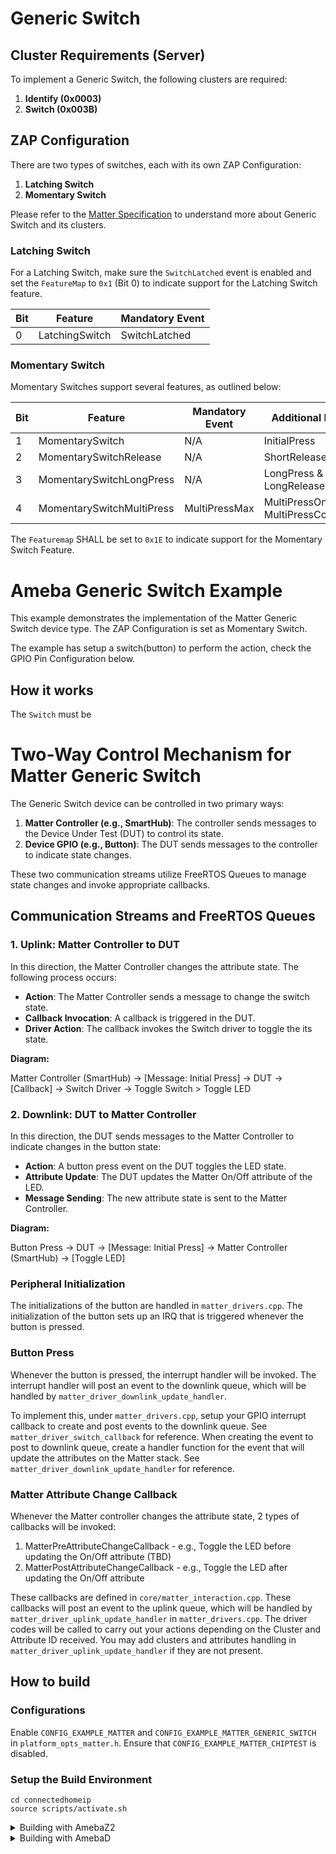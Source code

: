 # Generic Switch

## Cluster Requirements (Server)

To implement a Generic Switch, the following clusters are required:

1. **Identify (0x0003)**
2. **Switch (0x003B)**

## ZAP Configuration

There are two types of switches, each with its own ZAP Configuration:

1. **Latching Switch**
2. **Momentary Switch**

Please refer to the [Matter Specification](https://github.com/CHIP-Specifications/connectedhomeip-spec/blob/master/src/app_clusters/Switch.adoc) to understand more about Generic Switch and its clusters.

### Latching Switch

For a Latching Switch, make sure the `SwitchLatched` event is enabled and set the `FeatureMap` to `0x1` (Bit 0) to indicate support for the Latching Switch feature.

| Bit  | Feature        | Mandatory Event |
|------|----------------|-----------------|
| 0    | LatchingSwitch | SwitchLatched   |

### Momentary Switch

Momentary Switches support several features, as outlined below:

| Bit  | Feature                   | Mandatory Event         | Additional Event                      |
|------|---------------------------|-------------------------|----------------------------------------|
| 1    | MomentarySwitch          | N/A                     | InitialPress                           |
| 2    | MomentarySwitchRelease   | N/A                     | ShortRelease                           |
| 3    | MomentarySwitchLongPress | N/A                     | LongPress & LongRelease                |
| 4    | MomentarySwitchMultiPress| MultiPressMax           | MultiPressOngoing, MultiPressComplete  |

The `Featuremap` SHALL be set to `0x1E` to indicate support for the Momentary Switch Feature.

# Ameba Generic Switch Example

This example demonstrates the implementation of the Matter Generic Switch device type.
The ZAP Configuration is set as Momentary Switch.

The example has setup a switch(button) to perform the action, check the GPIO Pin Configuration below.

## How it works

The `Switch` must be 

# Two-Way Control Mechanism for Matter Generic Switch

The Generic Switch device can be controlled in two primary ways:

1. **Matter Controller (e.g., SmartHub)**: The controller sends messages to the Device Under Test (DUT) to control its state.
2. **Device GPIO (e.g., Button)**: The DUT sends messages to the controller to indicate state changes.

These two communication streams utilize FreeRTOS Queues to manage state changes and invoke appropriate callbacks.

## Communication Streams and FreeRTOS Queues

### 1. Uplink: Matter Controller to DUT

In this direction, the Matter Controller changes the attribute state. The following process occurs:

- **Action**: The Matter Controller sends a message to change the switch state.
- **Callback Invocation**: A callback is triggered in the DUT.
- **Driver Action**: The callback invokes the Switch driver to toggle the its state.

**Diagram:**

Matter Controller (SmartHub) → [Message: Initial Press] → DUT → [Callback] → Switch Driver → Toggle Switch > Toggle LED

### 2. Downlink: DUT to Matter Controller

In this direction, the DUT sends messages to the Matter Controller to indicate changes in the button state:

- **Action**: A button press event on the DUT toggles the LED state.
- **Attribute Update**: The DUT updates the Matter On/Off attribute of the LED.
- **Message Sending**: The new attribute state is sent to the Matter Controller.

**Diagram:**

Button Press → DUT → [Message: Initial Press] → Matter Controller (SmartHub) -> [Toggle LED]

### Peripheral Initialization

The initializations of the button are handled in `matter_drivers.cpp`.
The initialization of the button sets up an IRQ that is triggered whenever the button is pressed.

### Button Press
Whenever the button is pressed, the interrupt handler will be invoked.
The interrupt handler will post an event to the downlink queue, which will be handled by `matter_driver_downlink_update_handler`.

To implement this, under `matter_drivers.cpp`, setup your GPIO interrupt callback to create and post events to the downlink queue. See `matter_driver_switch_callback` for reference.
When creating the event to post to downlink queue, create a handler function for the event that will update the attributes on the Matter stack. See `matter_driver_downlink_update_handler` for reference.

### Matter Attribute Change Callback
Whenever the Matter controller changes the attribute state, 2 types of callbacks will be invoked:
  1. MatterPreAttributeChangeCallback - e.g., Toggle the LED before updating the On/Off attribute (TBD)
  2. MatterPostAttributeChangeCallback - e.g., Toggle the LED after updating the On/Off attribute

These callbacks are defined in `core/matter_interaction.cpp`.
These callbacks will post an event to the uplink queue, which will be handled by `matter_driver_uplink_update_handler` in `matter_drivers.cpp`.
The driver codes will be called to carry out your actions depending on the Cluster and Attribute ID received.
You may add clusters and attributes handling in `matter_driver_uplink_update_handler` if they are not present. 

## How to build

### Configurations
Enable `CONFIG_EXAMPLE_MATTER` and `CONFIG_EXAMPLE_MATTER_GENERIC_SWITCH` in `platform_opts_matter.h`.
Ensure that `CONFIG_EXAMPLE_MATTER_CHIPTEST` is disabled.

### Setup the Build Environment

    cd connectedhomeip
    source scripts/activate.sh

<details>
  <summary>Building with AmebaZ2</summary>

### AmebaZ2 (RTL8710C)

#### GPIO Pin Configuration

| Peripheral  | Pin   |
| ----------- | ----- |
| Button      | PA_19 |

#### Build Matter Libraries

    cd ambz2_matter/project/realtek_amebaz2_v0_example/GCC-RELEASE/
    make generic_switch_port
    
#### Build the Final Firmware

    cd ambz2_matter/project/realtek_amebaz2_v0_example/GCC-RELEASE/
    make is_matter
    
#### Flash the Image
Refer to this [guide](https://github.com/ambiot/ambz2_matter/blob/main/tools/AmebaZ2/Image_Tool_Linux/README.md) to flash the image with the Linux Image Tool

#### Clean Matter Libraries

    cd ambz2_matter/project/realtek_amebaz2_v0_example/GCC-RELEASE/
    make clean_matter_libs

#### Clean Ameba Matter application

    cd ambz2_matter/project/realtek_amebaz2_v0_example/GCC-RELEASE/
    make clean_matter

</details>

<details>
  <summary>Building with AmebaD</summary>

### AmebaD (RTL8721D)

#### GPIO Pin Configuration

| Peripheral  | Pin   |
| ----------- | ----- |
| Button      | PB_5  |

#### Build Matter Libraries

    cd ambd_matter/project/realtek_amebaD_va0_example/GCC-RELEASE/project_hp
    make -C asdk generic_switch_port

#### Build the Final Firmware

    cd ambd_matter/project/realtek_amebaD_va0_example/GCC-RELEASE/project_lp
    make all
    cd ambd_matter/project/realtek_amebaD_va0_example/GCC-RELEASE/project_hp
    make all

#### Flash the Image
Refer to this [guide](https://github.com/ambiot/ambd_matter/blob/main/tools/AmebaD/Image_Tool_Linux/README.txt) to flash the image with the Linux Image Tool

#### Clean Matter Libraries and Firmware

    cd ambd_matter/project/realtek_amebaD_va0_example/GCC-RELEASE/project_hp
    make clean

</details>
